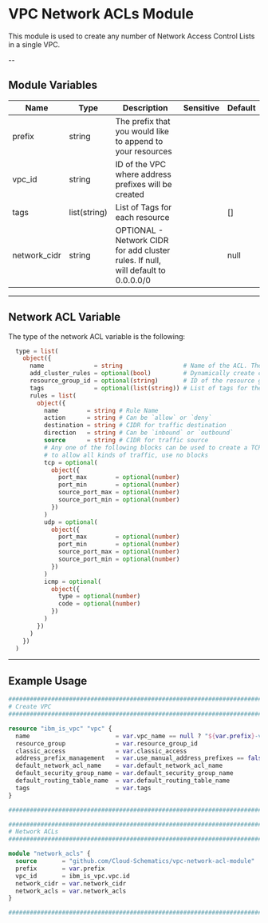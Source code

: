 # VPC Network ACLs Module

This module is used to create any number of Network Access Control Lists in a single VPC.

--

## Module Variables

Name         | Type                                                                                                                                                                                                                                                                                                                                                                                                                                                                                                                                                                                                                                                             | Description                                                                                                                                                                                                                                                                                                                                                                          | Sensitive | Default
------------ | ---------------------------------------------------------------------------------------------------------------------------------------------------------------------------------------------------------------------------------------------------------------------------------------------------------------------------------------------------------------------------------------------------------------------------------------------------------------------------------------------------------------------------------------------------------------------------------------------------------------------------------------------------------------- | ------------------------------------------------------------------------------------------------------------------------------------------------------------------------------------------------------------------------------------------------------------------------------------------------------------------------------------------------------------------------------------ | --------- | ----------------------------------------------------------------------------------------------------------------------------------------------------------------------------------------------------------------------------------------------------------------------------------------------------------
prefix       | string                                                                                                                                                                                                                                                                                                                                                                                                                                                                                                                                                                                                                                                           | The prefix that you would like to append to your resources                                                                                                                                                                                                                                                                                                                           |           | 
vpc_id       | string                                                                                                                                                                                                                                                                                                                                                                                                                                                                                                                                                                                                                                                           | ID of the VPC where address prefixes will be created                                                                                                                                                                                                                                                                                                                                 |           | 
tags         | list(string)                                                                                                                                                                                                                                                                                                                                                                                                                                                                                                                                                                                                                                                     | List of Tags for each resource                                                                                                                                                                                                                                                                                                                                                       |           | []
network_cidr | string                                                                                                                                                                                                                                                                                                                                                                                                                                                                                                                                                                                                                                                           | OPTIONAL - Network CIDR for add cluster rules. If null, will default to 0.0.0.0/0                                                                                                                                                                                                                                                                                                    |           | null

---

## Network ACL Variable

The type of the network ACL variable is the following:

```terraform
  type = list(
    object({
      name              = string                 # Name of the ACL. The value of `var.prefix` will be prepended to this name
      add_cluster_rules = optional(bool)         # Dynamically create cluster allow rules
      resource_group_id = optional(string)       # ID of the resource group where the ACL will be created
      tags              = optional(list(string)) # List of tags for the ACL
      rules = list(
        object({
          name        = string # Rule Name
          action      = string # Can be `allow` or `deny`
          destination = string # CIDR for traffic destination
          direction   = string # Can be `inbound` or `outbound`
          source      = string # CIDR for traffic source
          # Any one of the following blocks can be used to create a TCP, UDP, or ICMP rule
          # to allow all kinds of traffic, use no blocks
          tcp = optional(
            object({
              port_max        = optional(number)
              port_min        = optional(number)
              source_port_max = optional(number)
              source_port_min = optional(number)
            })
          )
          udp = optional(
            object({
              port_max        = optional(number)
              port_min        = optional(number)
              source_port_max = optional(number)
              source_port_min = optional(number)
            })
          )
          icmp = optional(
            object({
              type = optional(number)
              code = optional(number)
            })
          )
        })
      )
    })
  )
```

---

## Example Usage

```terraform
##############################################################################
# Create VPC
##############################################################################

resource "ibm_is_vpc" "vpc" {
  name                        = var.vpc_name == null ? "${var.prefix}-vpc" : var.vpc_name
  resource_group              = var.resource_group_id
  classic_access              = var.classic_access
  address_prefix_management   = var.use_manual_address_prefixes == false ? null : "manual"
  default_network_acl_name    = var.default_network_acl_name
  default_security_group_name = var.default_security_group_name
  default_routing_table_name  = var.default_routing_table_name
  tags                        = var.tags
}

##############################################################################

##############################################################################
# Network ACLs
##############################################################################

module "network_acls" {
  source       = "github.com/Cloud-Schematics/vpc-network-acl-module"
  prefix       = var.prefix
  vpc_id       = ibm_is_vpc.vpc.id
  network_cidr = var.network_cidr
  network_acls = var.network_acls
}

##############################################################################
```